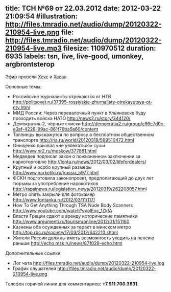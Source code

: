 title: ТСН №69 от 22.03.2012
date: 2012-03-22 21:09:54
#illustration: http://files.tmradio.net/audio/dump/20120322-210954-live.png
file: http://files.tmradio.net/audio/dump/20120322-210954-live.mp3
filesize: 110970512
duration: 6935
labels: tsn, live, live-good, umonkey, argbrontsterop
---
Эфир провели [Хекс](/guests/umonkey/) и [Хасан](/guests/argbrontsterop/).

Основные темы:

- Российские журналисты отрекаются от НТВ
  http://politsovet.ru/37395-rossiyskie-zhurnalisty-otrekayutsya-ot-ntv.html
- МИД России: Через перевалочный пункт в Ульяновске буду проходить войска НАТО
  http://news2.ru/story/344120/
- Демократия-2, чёрные списки
  http://democratia2.ru/group/c99c7d0c-e3af-4228-99ac-861f76ba5a60/content
- Таллинцы выскажутся по вопросу о бесплатном общественном транспорте
  http://ria.ru/world/20120318/599510472.html
- Онищенко призвал «не увлекаться» суши
  http://www.nr2.ru/moskow/377881.html
- Медведев подписал закон о пожизненном заключении за наркоторговлю
  http://lenta.ru/news/2012/03/02/lifefordealers/
- Крупный и особо крупный размеры
  http://www.narkotiki.ru/jrussia_5977.html
- ФСКН подготовила законопроект, предполагающий до двух лет тюрьмы за употребление нарокотиков
  http://rapsinews.ru/legislation_news/20120319/262208057.html
- Метро опять закрыли для фотокамер
  http://www.fontanka.ru/2012/03/11/117/
- How To Get Anything Through TSA Nude Body Scanners
  http://www.youtube.com/watch?v=olEoc_1ZkfA
- Власти Греции сдают в аренду исторические памятники
  http://www.argumenti.ru/tourism/online/2012/01/151160
- Казнены оба осужденных за теракт в минском метро
  http://top.rbc.ru/society/17/03/2012/642210.shtml
- Жители России должны иметь возможность уходить на пенсию раньше
  http://echo.msk.ru/news/871028-echo.html

Дополнительные ссылки:

- Лог чата
  http://files.tmradio.net/audio/dump/20120322-210954-live.log
- График слушателей
  http://files.tmradio.net/audio/dump/20120322-210954-live.png

Телефон горячей линии для комментариев: **+7.911.700.3831**.

